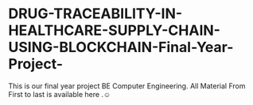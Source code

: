 # DRUG-TRACEABILITY-IN-HEALTHCARE-SUPPLY-CHAIN-USING-BLOCKCHAIN-Final-Year-Project-
 This is our final year project BE Computer Engineering. All Material From First to last is available here .☺ 
